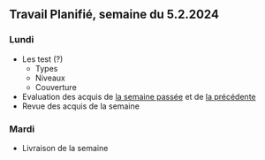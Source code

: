 ## Travail Planifié, semaine du 5.2.2024

### Lundi 

- Les test (?)
  - Types
  - Niveaux
  - Couverture
- Evaluation des acquis de [la semaine passée](2024-05.md) et de [la précédente](2024-04.md)
- Revue des acquis de la semaine

### Mardi 

- Livraison de la semaine